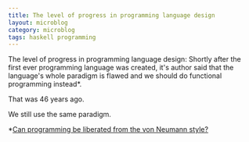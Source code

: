```yaml
---
title: The level of progress in programming language design
layout: microblog
category: microblog
tags: haskell programming
---
```


The level of progress in programming language design:
Shortly after the first ever programming language was created, it's author said that the language's whole paradigm is flawed and we should do functional programming instead*. 

That was 46 years ago. 

We still use the same paradigm.

*[Can programming be liberated from the von Neumann style?](https://dl.acm.org/doi/10.1145/359576.359579)
